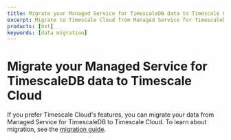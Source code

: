 ```yaml
---
title: Migrate your Managed Service for TimescaleDB data to Timescale Cloud
excerpt: Migrate to Timescale Cloud from Managed Service for TimescaleDB
products: [mst]
keywords: [data migration]
---
```


# Migrate your Managed Service for TimescaleDB data to Timescale Cloud

If you prefer Timescale Cloud's features, you can migrate your data from Managed
Service for TimescaleDB to Timescale Cloud. To learn about migration, see the
[migration guide][migration].

[migration]: /cloud/:currentVersion:/migrate-to-cloud/
